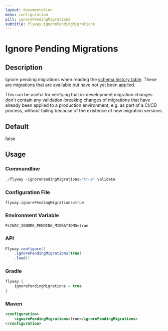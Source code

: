 ```yaml
---
layout: documentation
menu: configuration
pill: ignorePendingMigrations
subtitle: flyway.ignorePendingMigrations
---
```


# Ignore Pending Migrations

## Description
Ignore pending migrations when reading the [schema history table](/documentation/concepts/migrations#schema-history-table). These are migrations that are available but have not yet been applied. 

This can be useful for verifying that in-development migration changes don't contain any validation-breaking changes of migrations that have already been applied to a production environment, e.g. as part of a CI/CD process, without failing because of the existence of new migration versions.

## Default
false

## Usage

### Commandline
```powershell
./flyway -ignorePendingMigrations="true" validate
```

### Configuration File
```properties
flyway.ignorePendingMigrations=true
```

### Environment Variable
```properties
FLYWAY_IGNORE_PENDING_MIGRATIONS=true
```

### API
```java
Flyway.configure()
    .ignorePendingMigrations(true)
    .load()
```

### Gradle
```groovy
flyway {
    ignorePendingMigrations = true
}
```

### Maven
```xml
<configuration>
    <ignorePendingMigrations>true</ignorePendingMigrations>
</configuration>
```